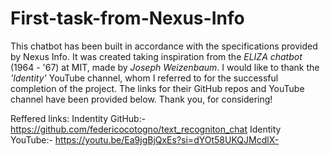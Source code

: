 # First-task-from-Nexus-Info
This chatbot has been built in accordance with the specifications provided by Nexus Info.
It was created taking inspiration from the *ELIZA chatbot* (1964 - '67) at MIT, made by *Joseph Weizenbaum*.
I would like to thank the *'Identity'* YouTube channel, whom I referred to for the successful completion of the project.
The links for their GitHub repos and YouTube channel have been provided below.
Thank you, for considering!

Reffered links: 
   Indentity GitHub:- https://github.com/federicocotogno/text_recogniton_chat
   Identity YouTube:- https://youtu.be/Ea9jgBjQxEs?si=dYOt58UKQJMcdlX-
